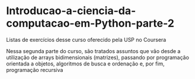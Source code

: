 # Introducao-a-ciencia-da-computacao-em-Python-parte-2
Listas de exercícios desse curso oferecido pela USP no Coursera

Nessa segunda parte do curso, são tratados assuntos que vão desde a utilização de arrays bidimensionais (matrizes), passando por programação orientada a objetos, algoritmos de busca e ordenação e, por fim, programação recursiva

